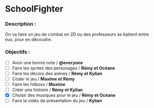 # SchoolFighter

### Description :
On va faire un jeu de combat en 2D ou des professeurs se battent entre eux, pour en découdre.

### Objectifs :
- [ ] Avoir une bonne note / **@everyone**
- [ ] Faire les sprites des personages / **Rémy et Océane** 
- [ ] Faire les décors des arénes / **Rémy et Kylian**
- [ ] Coder le jeu / **Maxime et Rémy**
- [ ] Faire les hitboxs / **Maxime**
- [ ] Créer une histoire / **Rémy et Kylian**
- [x] Choisir des musiques pour le jeu / **Rémy et Océane**
- [ ] Faire la vidéo de présentation du jeu / **Kylian**
